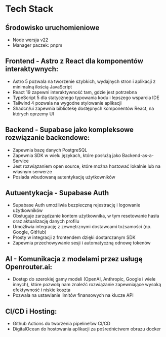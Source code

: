 # Tech Stack

## Środowisko uruchomieniowe

- Node wersja v22
- Manager paczek: pnpm

## Frontend - Astro z React dla komponentów interaktywnych:

- Astro 5 pozwala na tworzenie szybkich, wydajnych stron i aplikacji z minimalną ilością JavaScript
- React 19 zapewni interaktywność tam, gdzie jest potrzebna
- TypeScript 5 dla statycznego typowania kodu i lepszego wsparcia IDE
- Tailwind 4 pozwala na wygodne stylowanie aplikacji
- Shadcn/ui zapewnia bibliotekę dostępnych komponentów React, na których oprzemy UI

## Backend - Supabase jako kompleksowe rozwiązanie backendowe:

- Zapewnia bazę danych PostgreSQL
- Zapewnia SDK w wielu językach, które posłużą jako Backend-as-a-Service
- Jest rozwiązaniem open source, które można hostować lokalnie lub na własnym serwerze
- Posiada wbudowaną autentykację użytkowników

## Autuentykacja - Supabase Auth

- Supabase Auth umożliwia bezpieczną rejestrację i logowanie użytkowników
- Obsługuje zarządzanie kontem użytkownika, w tym resetowanie hasła oraz aktualizację danych profilu
- Umożliwia integrację z zewnętrznymi dostawcami tożsamości (np. Google, GitHub)
- Prosty w integracji z frontendem dzięki dostarczanym SDK
- Zapewnia przechowywanie sesji i automatyczną odnowę tokenów


## AI - Komunikacja z modelami przez usługę Openrouter.ai:

- Dostęp do szerokiej gamy modeli (OpenAI, Anthropic, Google i wiele innych), które pozwolą nam znaleźć rozwiązanie zapewniające wysoką efektywność i niskie koszta
- Pozwala na ustawianie limitów finansowych na klucze API

## CI/CD i Hosting:

- Github Actions do tworzenia pipeline’ów CI/CD
- DigitalOcean do hostowania aplikacji za pośrednictwem obrazu docker
